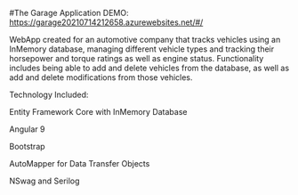 #The Garage Application
DEMO: https://garage20210714212658.azurewebsites.net/#/

WebApp created for an automotive company that tracks vehicles using an InMemory database, managing different vehicle types and tracking their horsepower and torque ratings as well as engine status. Functionality includes being able to add and delete vehicles from the database, as well as add and delete modifications from those vehicles.

Technology Included:

Entity Framework Core with InMemory Database

Angular 9

Bootstrap

AutoMapper for Data Transfer Objects

NSwag and Serilog
